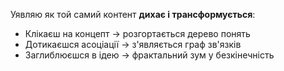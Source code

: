 Уявляю як той самий контент **дихає і трансформується**:
- Клікаєш на концепт → розгортається дерево понять
- Дотикаєшся асоціації → з'являється граф зв'язків
- Заглиблюєшся в ідею → фрактальний зум у безкінечність